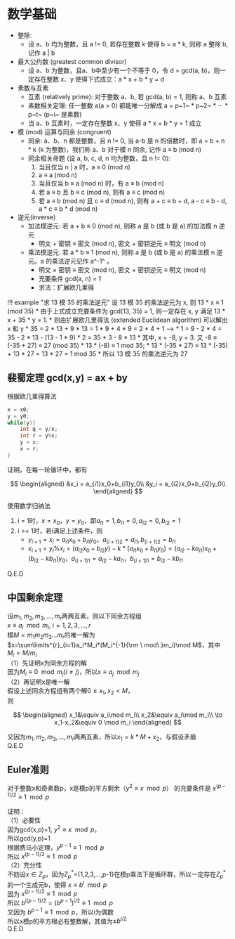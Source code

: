 # 数学基础

* 整除:
    * 设 a、b 均为整数，且 a != 0, 若存在整数 k 使得 b = a * k, 则称 a 整除 b, 记作 a | b
* 最大公约数 (greatest common divisor)
    * 设 a、b 为整数，且a、b中至少有一个不等于 0，令 d = gcd(a, b)，则一定存在整数 x、y 使得下式成立：a * x + b * y = d
* 素数与互素
    * 互素 (relatively prime): 对于整数 a、b, 若 gcd(a, b) = 1, 则称 a、b 互素
    * 素数相关定理: 任一整数 a(a > 0) 都能唯一分解成 a = p~1~ * p~2~ * ··· * p~t~ (p~i~ 是素数)
    * 当 a、b 互素时，一定存在整数 x、y 使得 a * x + b * y = 1 成立
* 模 (mod) 运算与同余 (congruent)
    * 同余: a、b、n 都是整数，且 n != 0, 当 a-b 是 n 的倍数时，即 a = b + n * k (k 为整数)，我们称 a、b 对于模 n 同余, 记作 a $\equiv$ b (mod n)
    * 同余相关命题 (设 a, b, c, d, n 均为整数，且 n != 0):
        1. 当且仅当 n | a 时，a $\equiv$ 0 (mod n)
        2. a $\equiv$ a (mod n)
        3. 当且仅当 b $\equiv$ a (mod n) 时，有 a $\equiv$ b (mod n)
        4. 若 a $\equiv$ b 且 b $\equiv$ c (mod n), 则有 a $\equiv$ c (mod n)
        5. 若 a $\equiv$ b (mod n) 且 c $\equiv$ d (mod n), 则有 a + c $\equiv$ b + d, a - c $\equiv$ b - d, a * c $\equiv$ b * d (mod n)
* 逆元(inverse)
    * 加法模逆元: 若 a + b $\equiv$ 0 (mod n), 则称 a 是 b (或 b 是 a) 的加法模 n 逆元
        * 明文 + 密钥 $\equiv$ 密文 (mod n), 密文 + 密钥逆元 $\equiv$ 明文 (mod n)
    * 乘法模逆元: 若 a * b $\equiv$ 1 (mod n), 则称 a 是 b (或 b 是 a) 的乘法模 n 逆元。a 的乘法逆元记作 a^-1^ 。
        * 明文 $\times$ 密钥 $\equiv$ 密文 (mod n), 密文 $\times$ 密钥逆元 $\equiv$ 明文 (mod n)
        * 充要条件 gcd(a, n) = 1
        * 求法：扩展欧几里得

!!! example "求 13 模 35 的乘法逆元"
    设 13 模 35 的乘法逆元为 x, 则 13 * x $\equiv$ 1 (mod 35)
    * 由于上式成立充要条件为 gcd(13, 35) = 1, 则一定存在 x, y 满足 13 * x + 35 * y = 1.
    * 则由扩展欧几里得法 (extended Euclidean algorithm) 可以解出 x 和 y
        * 35 = 2 * 13 + 9
        * 13 = 1 * 9 + 4
        * 9  = 2 * 4 + 1 ——>
        * 1 = 9 - 2 * 4 = 35 - 2 * 13 - (13 - 1 * 9) * 2 = 35 * 3 - 8 * 13
        * 其中, x = -8, y = 3. 又 -8 $\equiv$ (-35 + 27) $\equiv$ 27 (mod 35)
        * 13 * (-8) $\equiv$ 1 mod 35;
        * 13 * (-35 * 27) $\equiv$ 13 * (-35) + 13 * 27 = 13 * 27 = 1 mod 35
        * 所以 13 模 35 的乘法逆元为 27


## 裴蜀定理 gcd(x,y) = ax + by

根据欧几里得算法

```c
x = x0;
y = y0;
while(y){
	int q = y/x;
	int r = y%x;
	y = x;
	x = r;
}
```

证明，在每一轮循环中，都有

$$
\begin{aligned}
&x_i = a_{i1}x_0+b_{i1}y_0\\
&y_i = a_{i2}x_0+b_{i2}y_0\\
\end{aligned}
$$

使用数学归纳法

1. i = 1时，$x = x_0$，$y = y_0$，即$a_{i1}=1,b_{i1}=0,a_{i2}=0,b_{i2}=1$
2. i >= 1时，若i满足上述条件，则
   - $y_{i+1} = x_i = a_{i1}x_0 + b_{i1}y_0$，$a_{(i+1)2}=a_{i1},b_{(i+1)2}=b_{i1}$
   - $x_{i+1}=y_{i}\%x_{i}=(a_{i2}x_0+b_{i2}y)-k*(a_{i1}x_0+b_{i1}y_0)=(a_{i2}-ka_{i1})x_0+(b_{i2}-kb_{i1})y_0$，$a_{(i+1)1}=a_{i2}-ka_{i1}$，$b_{(i+1)1}=b_{i2}-kb_{i1}$

Q.E.D

## 中国剩余定理

设$m_1,m_2,m_3,...,m_r$两两互素，则以下同余方程组  
$x\equiv a_i\mod m_i,\ i=1,2,3,...,r$  
模$M=m_1m_2m_3...m_r$的唯一解为  
$x=\sum\limits^{r}_{i=1}a_i*M_i*(M_i^{-1}{\rm \ mod\ }m_i)\mod M$，其中$M_i=M/m_i$  
（1）先证明x为同余方程的解  
因为$M_i\equiv 0\mod m_j(i\ne j)$，所以$x\equiv a_j\mod m_j$  
（2）再证明x是唯一解  
假设上述同余方程组有两个解$0\le x_1,x_2< M$，  
则

$$  
\begin{aligned}
x_1&\equiv a_i\mod m_i\\
x_2&\equiv a_i\mod m_i\\
\to x_1-x_2&\equiv 0 \mod m_i
\end{aligned}
$$

又因为$m_1,m_2,m_3,...,m_r$两两互素，所以$x_1 = k*M+x_2$，与假设矛盾  
Q.E.D

## Euler准则

对于整数x和奇素数p，x是模p的平方剩余（$y^2\equiv x \mod p$） 的充要条件是 $x^{(p-1)/2}\equiv 1 \mod p$  

证明：  
（1）必要性  
因为gcd(x,p)=1, $y^2\equiv x\mod p$，  
所以gcd(y,p)=1  
根据费马小定理，$y^{p-1}\equiv 1 \mod p$  
所以 $x^{(p-1)/2}\equiv 1\mod p$  
（2）充分性  
不妨设$x\in Z_p$，因为$Z_p^{*}$={1,2,3,...,p-1}在模p乘法下是循环群，所以一定存在$Z_p^*$的一个生成元b，使得 $x\equiv b^i\mod p$  
因为 $x^{(p-1)/2}\equiv 1\mod p$  
所以 $b^{i(p-1)/2}=(b^{p-1})^{i/2}\equiv 1\mod p$  
又因为 $b^{p-1}\equiv 1\mod p$，所以i为偶数  
所以x模p的平方根必有整数解，其值为$\pm b^{i/2}$  
Q.E.D  
